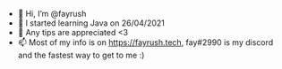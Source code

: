 - 👋 Hi, I’m @fayrush
- 🌱 I started learning Java on 26/04/2021
- 💞️ Any tips are appreciated <3
- 📫 Most of my info is on https://fayrush.tech, fay#2990 is my discord and the fastest way to get to me :)

<!---
fayrush/fayrush is a ✨ special ✨ repository because its `README.md` (this file) appears on your GitHub profile.
You can click the Preview link to take a look at your changes.
--->
